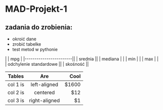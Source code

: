 # MAD-Projekt-1

## zadania do zrobienia:
- okroić dane
- zrobić tabelke
- test metod w pythonie

|                        | mpg |
|------------------------||
| srednia                ||
| mediana                | |
| min                    | |
| max                    | |
| odchylenie standardowe ||
| skośność               ||

| Tables   |      Are      |  Cool |
|----------|:-------------:|------:|
| col 1 is |  left-aligned | $1600 |
| col 2 is |    centered   |   $12 |
| col 3 is | right-aligned |    $1 |
    
